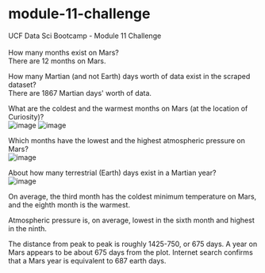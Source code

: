 # module-11-challenge
UCF Data Sci Bootcamp - Module 11 Challenge<br>
<br>
How many months exist on Mars?<br>
There are 12 months on Mars.<br>

How many Martian (and not Earth) days worth of data exist in the scraped dataset?<br>
There are 1867 Martian days' worth of data.<br>

What are the coldest and the warmest months on Mars (at the location of Curiosity)?<br>
![image](https://github.com/Yenorii/module-11-challenge/assets/144069387/5926bc91-bc31-4b86-a025-459036a4e5e5)
![image](https://github.com/Yenorii/module-11-challenge/assets/144069387/219c59b3-3c4e-4ef7-9d47-fa9a02c28071)

Which months have the lowest and the highest atmospheric pressure on Mars?<br>
![image](https://github.com/Yenorii/module-11-challenge/assets/144069387/ed236aad-e1f7-4244-bbdb-8e6e163fa47a)

About how many terrestrial (Earth) days exist in a Martian year?<br>
![image](https://github.com/Yenorii/module-11-challenge/assets/144069387/de1477b1-18fc-4f26-8354-f3e00fe1955d)

On average, the third month has the coldest minimum temperature on Mars, and the eighth month is the warmest.<br>

Atmospheric pressure is, on average, lowest in the sixth month and highest in the ninth.<br>

The distance from peak to peak is roughly 1425-750, or 675 days. A year on Mars appears to be about 675 days from the plot. Internet search confirms that a Mars year is equivalent to 687 earth days.<br>
